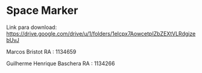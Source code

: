# Space Marker
Link para download:
https://drive.google.com/drive/u/1/folders/1eIcpx7AowcetpIZbZEXtVLRdgizebUvJ

 Marcos Bristot
RA : 1134659

Guilherme Henrique Baschera
RA : 1134266
